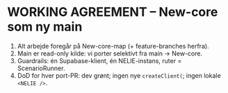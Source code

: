 # WORKING AGREEMENT – New-core som ny main
1) Alt arbejde foregår på New-core-map (+ feature-branches herfra).
2) Main er read-only kilde: vi porter selektivt fra main → New-core.
3) Guardrails: én Supabase-klient, én NELIE-instans, ruter = ScenarioRunner.
4) DoD for hver port-PR: dev grønt; ingen nye `createClient(`; ingen lokale `<NELIE />`.
